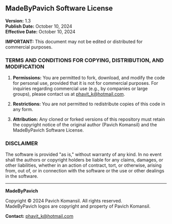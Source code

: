 ## MadeByPavich Software License

**Version:** 1.3  
**Publish Date:** October 10, 2024  
**Effective Date:** October 10, 2024  

**IMPORTANT:** This document may not be edited or distributed for commercial purposes.

### TERMS AND CONDITIONS FOR COPYING, DISTRIBUTION, AND MODIFICATION

1. **Permissions:** You are permitted to fork, download, and modify the code for personal use, provided that it is not for commercial purposes. For inquiries regarding commercial use (e.g., by companies or large groups), please contact us at [phavit_k@hotmail.com](mailto:phavit_k@hotmail.com).

2. **Restrictions:** You are not permitted to redistribute copies of this code in any form.

3. **Attribution:** Any cloned or forked versions of this repository must retain the copyright notice of the original author (Pavich Komansil) and the MadeByPavich Software License.

### DISCLAIMER

The software is provided "as is," without warranty of any kind. In no event shall the authors or copyright holders be liable for any claims, damages, or other liabilities, whether in an action of contract, tort, or otherwise, arising from, out of, or in connection with the software or the use or other dealings in the software.

---

**MadeByPavich**

Copyright © 2024 Pavich Komansil. All rights reserved.  
MadeByPavich logos are copyright and property of Pavich Komansil.

**Contact:** [phavit_k@hotmail.com](mailto:phavit_k@hotmail.com)
